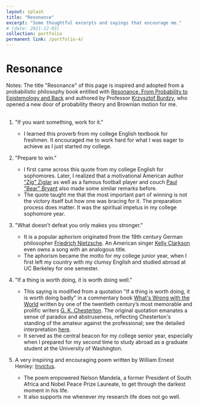 ```yaml
---
layout: splash
title: "Resonance"
excerpt: "Some thoughtful excerpts and sayings that encourage me."
# (date: 2021-12-03)
collection: portfolio
permanent link: /portfolio-4/
---
```


<h1>Resonance</h1>

Notes: The title "Resonance" of this page is inspired and adopted from a probabilistic philosophy book entitled with [Resonance. From Probability to Epistemology and Back](https://www.worldscientific.com/worldscibooks/10.1142/p1073) and authored by Professor [Krzysztof Burdzy](https://sites.math.washington.edu/~burdzy/), who opened a new door of probability theory and Brownian motion for me.
<br/>
<br/>

1. "If you want something, work for it."
   * I learned this proverb from my college English textbook for freshmen. It encouraged me to work hard for what I was eager to achieve as I just started my college. 

2. "Prepare to win."
   * I first came across this quote from my college English for sophomores. Later, I realized that a motivational American author ["Zig" Ziglar](https://en.wikipedia.org/wiki/Zig_Ziglar) as well as a famous football player and couch [Paul "Bear" Bryant](https://en.wikipedia.org/wiki/Bear_Bryant) also made some similar remarks before. 
   * The quote taught me that the most important part of winning is not the victory itself but how one was bracing for it. The preparation process does matter. It was the spiritual impetus in my college sophomore year. 

3. "What doesn't defeat you only makes you stronger."
   * It is a popular aphorism originated from the 19th century German philosopher [Friedrich Nietzsche](https://en.wikipedia.org/wiki/Friedrich_Nietzsche). An American singer [Kelly Clarkson](https://en.wikipedia.org/wiki/Kelly_Clarkson) even owns a song with an analogous title.
   * The aphorism became the motto for my college junior year, when I first left my country with my clumsy English and studied abroad at UC Berkeley for one semester.

4. "If a thing is worth doing, it is worth doing well."
   * This saying is modified from a quotation "If a thing is worth doing, it is worth doing badly" in a commentary book [What's Wrong with the World](https://www.chesterton.org/store/product/whats-wrong-with-the-world-2/) written by one of the twentieth century’s most memorable and prolific writers [G. K. Chesterton](https://en.wikipedia.org/wiki/G._K._Chesterton). The original quotation emanates a sense of paradox and abstruseness, reflecting Chesterton's standing of the amateur against the professional; see the detailed interpretation [here](https://www.chesterton.org/a-thing-worth-doing/).
   * It served as the central beacon for my college senior year, especially when I prepared for my second time to study abroad as a graduate student at the University of Washington.

5. A very inspiring and encouraging poem written by William Ernest Henley: [Invictus](https://www.poetryfoundation.org/poems/51642/invictus). 
   * The poem empowered Nelson Mandela, a former President of South Africa and Nobel Peace Prize Laureate, to get through the darkest moment in his life.
   * It also supports me whenever my research life does not go well. 
